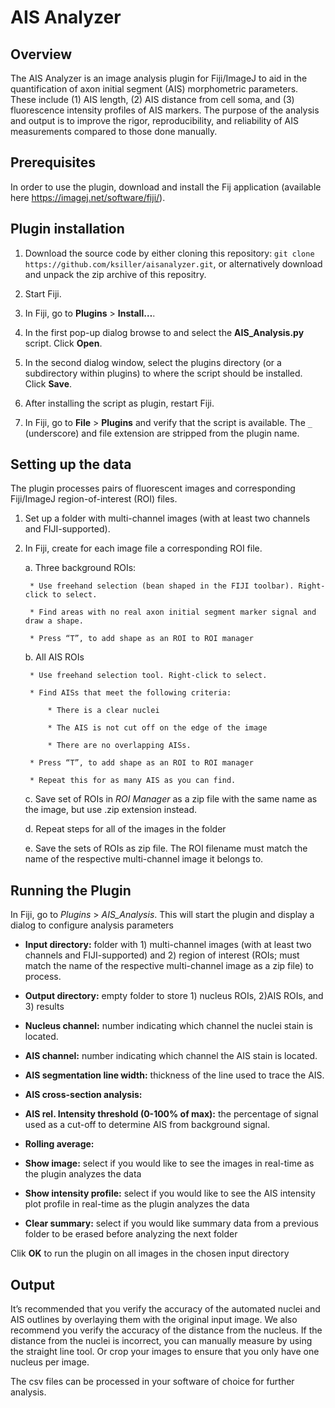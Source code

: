 # AIS Analyzer

## Overview

The AIS Analyzer is an image analysis plugin for Fiji/ImageJ to aid in the quantification of axon initial segment (AIS) morphometric parameters. These include (1) AIS length, (2) AIS distance from cell soma, and (3) fluorescence intensity profiles of AIS markers. The purpose of the analysis and output is to improve the rigor, reproducibility, and reliability of AIS measurements compared to those done manually.

## Prerequisites

In order to use the plugin, download and install the Fij application (available here https://imagej.net/software/fiji/).

## Plugin installation

1. Download the source code by either cloning this repository: `git clone https://github.com/ksiller/aisanalyzer.git`, or alternatively download and unpack the zip archive of this repositry.

2. Start Fiji.

3. In Fiji, go to **Plugins** > **Install…**.

4. In the first pop-up dialog browse to and select the **AIS_Analysis.py** script. Click **Open**.

5. In the second dialog window, select the plugins directory (or a subdirectory within plugins) to where the script should be installed. Click **Save**.

6. After installing the script as plugin, restart Fiji.

7. In Fiji, go to **File** > **Plugins** and verify that the script is available. The `_` (underscore) and file extension are stripped from the plugin name. 

## Setting up the data

The plugin processes pairs of fluorescent images and corresponding Fiji/ImageJ region-of-interest (ROI) files. 

1. Set up a folder with multi-channel images (with at least two channels and FIJI-supported).

2. In Fiji, create for each image file a corresponding ROI file.

    a. Three background ROIs: 
    
        * Use freehand selection (bean shaped in the FIJI toolbar). Right-click to select. 
        
        * Find areas with no real axon initial segment marker signal and draw a shape.
        
        * Press “T”, to add shape as an ROI to ROI manager

    b. All AIS ROIs
    
        * Use freehand selection tool. Right-click to select.
    
        * Find AISs that meet the following criteria:
        
            * There is a clear nuclei
            
            * The AIS is not cut off on the edge of the image
            
            * There are no overlapping AISs.
            
        * Press “T”, to add shape as an ROI to ROI manager
        
        * Repeat this for as many AIS as you can find.
        
    c. Save set of ROIs in *ROI Manager* as a zip file with the same name as the image, but use .zip extension instead.
    
    d. Repeat steps for all of the images in the folder

    
    e. Save the sets of ROIs as zip file. The ROI filename must match the name of the respective multi-channel image it belongs to. 
    
## Running the Plugin

In Fiji, go to *Plugins* > *AIS_Analysis*. This will start the plugin and display a dialog to configure analysis parameters

* **Input directory:** folder with 1) multi-channel images (with at least two channels and FIJI-supported) and 2) region of interest (ROIs; must match the name of the respective multi-channel image as a zip file) to process. 

* **Output directory:** empty folder to store 1) nucleus ROIs, 2)AIS ROIs, and 3) results

* **Nucleus channel:** number indicating which channel the nuclei stain is located.

* **AIS channel:** number indicating which channel the AIS stain is located.

* **AIS segmentation line width:** thickness of the line used to trace the AIS.

* **AIS cross-section analysis:** 

* **AIS rel. Intensity threshold (0-100% of max):** the percentage of signal used as a cut-off to determine AIS from background signal.

* **Rolling average:** 

* **Show image:** select if you would like to see the images in real-time as the plugin analyzes the data

* **Show intensity profile:** select if you would like to see the AIS intensity plot profile in real-time as the plugin analyzes the data 

* **Clear summary:** select if you would like summary data from a previous folder to be erased before analyzing the next folder

Clik **OK** to run the plugin on all images in the chosen input directory

## Output

It’s recommended that you verify the accuracy of the automated nuclei and AIS outlines by overlaying them with the original input image. We also recommend you verify the accuracy of the distance from the nucleus. If the distance from the nuclei is incorrect, you can manually measure by using the straight line tool. Or crop your images to ensure that you only have one nucleus per image.  

The csv files can be processed in your software of choice for further analysis.


